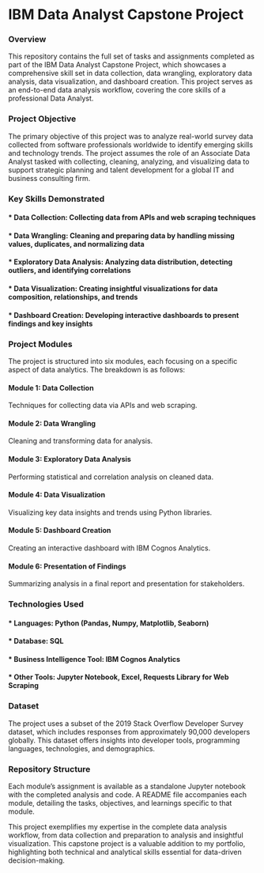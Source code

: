 # IBM Data Analyst Capstone Project

### Overview

This repository contains the full set of tasks and assignments completed as part of the IBM Data Analyst Capstone Project, which showcases a comprehensive skill set in data collection, data wrangling, exploratory data analysis, data visualization, and dashboard creation. This project serves as an end-to-end data analysis workflow, covering the core skills of a professional Data Analyst.

### Project Objective

The primary objective of this project was to analyze real-world survey data collected from software professionals worldwide to identify emerging skills and technology trends. The project assumes the role of an Associate Data Analyst tasked with collecting, cleaning, analyzing, and visualizing data to support strategic planning and talent development for a global IT and business consulting firm.

### Key Skills Demonstrated

#### * Data Collection: Collecting data from APIs and web scraping techniques
#### * Data Wrangling: Cleaning and preparing data by handling missing values, duplicates, and normalizing data
#### * Exploratory Data Analysis: Analyzing data distribution, detecting outliers, and identifying correlations
#### * Data Visualization: Creating insightful visualizations for data composition, relationships, and trends
#### * Dashboard Creation: Developing interactive dashboards to present findings and key insights

### Project Modules

The project is structured into six modules, each focusing on a specific aspect of data analytics. The breakdown is as follows:

#### Module 1: Data Collection
Techniques for collecting data via APIs and web scraping.
#### Module 2: Data Wrangling
Cleaning and transforming data for analysis.
#### Module 3: Exploratory Data Analysis
Performing statistical and correlation analysis on cleaned data.
#### Module 4: Data Visualization
Visualizing key data insights and trends using Python libraries.
#### Module 5: Dashboard Creation
Creating an interactive dashboard with IBM Cognos Analytics.
#### Module 6: Presentation of Findings
Summarizing analysis in a final report and presentation for stakeholders.

### Technologies Used

#### * Languages: Python (Pandas, Numpy, Matplotlib, Seaborn)
#### * Database: SQL
#### * Business Intelligence Tool: IBM Cognos Analytics
#### * Other Tools: Jupyter Notebook, Excel, Requests Library for Web Scraping

### Dataset

The project uses a subset of the 2019 Stack Overflow Developer Survey dataset, which includes responses from approximately 90,000 developers globally. This dataset offers insights into developer tools, programming languages, technologies, and demographics.

### Repository Structure

Each module’s assignment is available as a standalone Jupyter notebook with the completed analysis and code. A README file accompanies each module, detailing the tasks, objectives, and learnings specific to that module.

This project exemplifies my expertise in the complete data analysis workflow, from data collection and preparation to analysis and insightful visualization. This capstone project is a valuable addition to my portfolio, highlighting both technical and analytical skills essential for data-driven decision-making.
